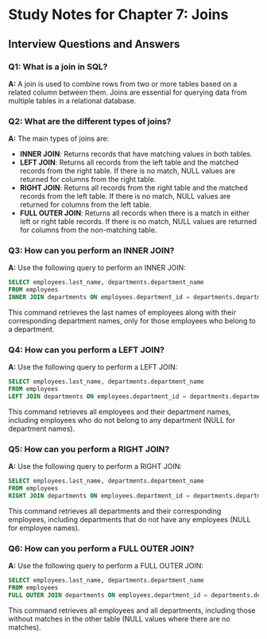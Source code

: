 # Study Notes for Chapter 7: Joins

## Interview Questions and Answers

### Q1: What is a join in SQL?
**A:** A join is used to combine rows from two or more tables based on a related column between them. Joins are essential for querying data from multiple tables in a relational database.

### Q2: What are the different types of joins?
**A:** The main types of joins are:
- **INNER JOIN**: Returns records that have matching values in both tables.
- **LEFT JOIN**: Returns all records from the left table and the matched records from the right table. If there is no match, NULL values are returned for columns from the right table.
- **RIGHT JOIN**: Returns all records from the right table and the matched records from the left table. If there is no match, NULL values are returned for columns from the left table.
- **FULL OUTER JOIN**: Returns all records when there is a match in either left or right table records. If there is no match, NULL values are returned for columns from the non-matching table.

### Q3: How can you perform an INNER JOIN?
**A:** Use the following query to perform an INNER JOIN:
```sql
SELECT employees.last_name, departments.department_name
FROM employees
INNER JOIN departments ON employees.department_id = departments.department_id;
```
This command retrieves the last names of employees along with their corresponding department names, only for those employees who belong to a department.

### Q4: How can you perform a LEFT JOIN?
**A:** Use the following query to perform a LEFT JOIN:
```sql
SELECT employees.last_name, departments.department_name
FROM employees
LEFT JOIN departments ON employees.department_id = departments.department_id;
```
This command retrieves all employees and their department names, including employees who do not belong to any department (NULL for department names).

### Q5: How can you perform a RIGHT JOIN?
**A:** Use the following query to perform a RIGHT JOIN:
```sql
SELECT employees.last_name, departments.department_name
FROM employees
RIGHT JOIN departments ON employees.department_id = departments.department_id;
```
This command retrieves all departments and their corresponding employees, including departments that do not have any employees (NULL for employee names).

### Q6: How can you perform a FULL OUTER JOIN?
**A:** Use the following query to perform a FULL OUTER JOIN:
```sql
SELECT employees.last_name, departments.department_name
FROM employees
FULL OUTER JOIN departments ON employees.department_id = departments.department_id;
```
This command retrieves all employees and all departments, including those without matches in the other table (NULL values where there are no matches).
